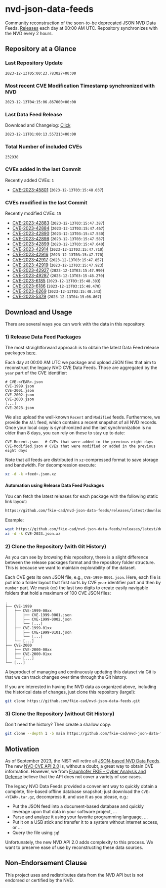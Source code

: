 # nvd-json-data-feeds

Community reconstruction of the soon-to-be deprecated JSON NVD Data Feeds. 
[Releases](https://github.com/fkie-cad/nvd-json-data-feeds/releases/latest) each day at 00:00 AM UTC.
Repository synchronizes with the NVD every 2 hours.

## Repository at a Glance

### Last Repository Update

```plain
2023-12-13T05:00:23.783027+00:00
```

### Most recent CVE Modification Timestamp synchronized with NVD

```plain
2023-12-13T04:15:06.867000+00:00
```

### Last Data Feed Release

Download and Changelog: [Click](https://github.com/fkie-cad/nvd-json-data-feeds/releases/latest)

```plain
2023-12-11T01:00:13.557213+00:00
```

### Total Number of included CVEs

```plain
232938
```

### CVEs added in the last Commit

Recently added CVEs: `1`

* [CVE-2023-45801](CVE-2023/CVE-2023-458xx/CVE-2023-45801.json) (`2023-12-13T03:15:48.037`)


### CVEs modified in the last Commit

Recently modified CVEs: `15`

* [CVE-2023-42883](CVE-2023/CVE-2023-428xx/CVE-2023-42883.json) (`2023-12-13T03:15:47.387`)
* [CVE-2023-42884](CVE-2023/CVE-2023-428xx/CVE-2023-42884.json) (`2023-12-13T03:15:47.467`)
* [CVE-2023-42890](CVE-2023/CVE-2023-428xx/CVE-2023-42890.json) (`2023-12-13T03:15:47.530`)
* [CVE-2023-42898](CVE-2023/CVE-2023-428xx/CVE-2023-42898.json) (`2023-12-13T03:15:47.587`)
* [CVE-2023-42899](CVE-2023/CVE-2023-428xx/CVE-2023-42899.json) (`2023-12-13T03:15:47.640`)
* [CVE-2023-42914](CVE-2023/CVE-2023-429xx/CVE-2023-42914.json) (`2023-12-13T03:15:47.710`)
* [CVE-2023-42916](CVE-2023/CVE-2023-429xx/CVE-2023-42916.json) (`2023-12-13T03:15:47.770`)
* [CVE-2023-42917](CVE-2023/CVE-2023-429xx/CVE-2023-42917.json) (`2023-12-13T03:15:47.857`)
* [CVE-2023-42919](CVE-2023/CVE-2023-429xx/CVE-2023-42919.json) (`2023-12-13T03:15:47.923`)
* [CVE-2023-42927](CVE-2023/CVE-2023-429xx/CVE-2023-42927.json) (`2023-12-13T03:15:47.990`)
* [CVE-2023-49287](CVE-2023/CVE-2023-492xx/CVE-2023-49287.json) (`2023-12-13T03:15:48.270`)
* [CVE-2023-6185](CVE-2023/CVE-2023-61xx/CVE-2023-6185.json) (`2023-12-13T03:15:48.383`)
* [CVE-2023-6186](CVE-2023/CVE-2023-61xx/CVE-2023-6186.json) (`2023-12-13T03:15:48.470`)
* [CVE-2023-6269](CVE-2023/CVE-2023-62xx/CVE-2023-6269.json) (`2023-12-13T03:15:48.543`)
* [CVE-2023-5379](CVE-2023/CVE-2023-53xx/CVE-2023-5379.json) (`2023-12-13T04:15:06.867`)


## Download and Usage

There are several ways you can work with the data in this repository:

### 1) Release Data Feed Packages

The most straightforward approach is to obtain the latest Data Feed release packages [here](https://github.com/fkie-cad/nvd-json-data-feeds/releases/latest).

Each day at 00:00 AM UTC we package and upload JSON files that aim to reconstruct the legacy NVD CVE Data Feeds.
Those are aggregated by the `year` part of the CVE identifier:

```
# CVE-<YEAR>.json
CVE-1999.json
CVE-2001.json
CVE-2002.json
CVE-2003.json
[...]
CVE-2023.json
```

We also upload the well-known `Recent` and `Modified` feeds.
Furthermore, we provide the `All` feed, which contains a recent snapshot of all NVD records.
Once your local copy is synchronized and the last synchronization is no older than 8 days, you can rely on these to stay up to date:

```plain
CVE-Recent.json   # CVEs that were added in the previous eight days
CVE-Modified.json # CVEs that were modified or added in the previous eight days
```

Note that all feeds are distributed in `xz`-compressed format to save storage and bandwidth.
For decompression execute:

```sh
xz -d -k <feed>.json.xz
```


#### Automation using Release Data Feed Packages

You can fetch the latest releases for each package with the following static link layout:

```sh
https://github.com/fkie-cad/nvd-json-data-feeds/releases/latest/download/CVE-<YEAR>.json.xz
```

Example:

```sh
wget https://github.com/fkie-cad/nvd-json-data-feeds/releases/latest/download/CVE-2023.json.xz
xz -d -k CVE-2023.json.xz
```

### 2) Clone the Repository (with Git History)

As you can see by browsing this repository, there is a slight difference between the release packages format and the repository folder structure.
This is because we want to maintain explorability of the dataset.

Each CVE gets its own JSON file, e.g., `CVE-1999-0001.json`.
Here, each file is put into a folder layout that first sorts by CVE `year` identifier part and then by `number` part.
We mask (`xx`) the last two digits to create easily navigable folders that hold a maximum of 100 CVE JSON files:

```plain
.
├── CVE-1999
│   ├── CVE-1999-00xx
│   │   ├── CVE-1999-0001.json
│   │   ├── CVE-1999-0002.json
│   │   └── [...]
│   ├── CVE-1999-01xx
│   │   ├── CVE-1999-0101.json
│   │   └── [...]
│   └── [...]
├── CVE-2000
│   ├── CVE-2000-00xx
│   ├── CVE-2000-01xx
│   └── [...]
└── [...]
```

A byproduct of managing and continuously updating this dataset via Git is that we can track changes over time through the Git history.

If you are interested in having the NVD data as organized above, including the historical data of changes, just clone this repository (large!):

```sh
git clone https://github.com/fkie-cad/nvd-json-data-feeds.git
```

### 3) Clone the Repository (without Git History)

Don't need the history? Then create a shallow copy:

```sh
git clone --depth 1 -b main https://github.com/fkie-cad/nvd-json-data-feeds.git
```

## Motivation

As of September 2023, the NIST will retire all [JSON-based NVD Data Feeds](https://nvd.nist.gov/vuln/data-feeds#divRetirementBanner-1).
The new [NVD CVE API 2.0](https://nvd.nist.gov/developers/vulnerabilities) is, without a doubt, a great way to obtain CVE information.
However, we from [Fraunhofer FKIE - Cyber Analysis and Defense](https://www.fkie.fraunhofer.de/en/departments/cad.html) believe that the API does not cover a variety of use cases.

The legacy NVD Data Feeds provided a convenient way to quickly obtain a complete, file-based offline database snapshot; just download the `CVE-<YEAR>.tar.gz`, decompress it, and use it as you please, e.g.:

* Put the JSON feed into a document-based database and quickly leverage upon that data in your software project, ...
* Parse and analyze it using your favorite programming language, ...
* Put it on a USB stick and transfer it to a system without internet access, or ...
* Query the file using `jq`!

Unfortunately, the new NVD API 2.0 adds complexity to this process.
We want to preserve ease of use by reconstructing these data sources.

## Non-Endorsement Clause

This project uses and redistributes data from the NVD API but is not endorsed or certified by the NVD.